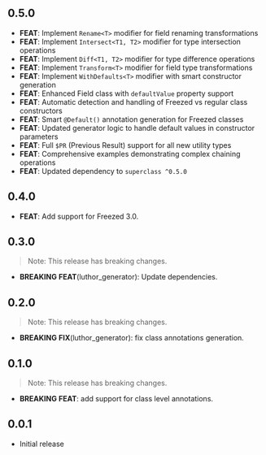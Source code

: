 ## 0.5.0

- **FEAT**: Implement `Rename<T>` modifier for field renaming transformations
- **FEAT**: Implement `Intersect<T1, T2>` modifier for type intersection operations
- **FEAT**: Implement `Diff<T1, T2>` modifier for type difference operations
- **FEAT**: Implement `Transform<T>` modifier for field type transformations
- **FEAT**: Implement `WithDefaults<T>` modifier with smart constructor generation
- **FEAT**: Enhanced Field class with `defaultValue` property support
- **FEAT**: Automatic detection and handling of Freezed vs regular class constructors
- **FEAT**: Smart `@Default()` annotation generation for Freezed classes
- **FEAT**: Updated generator logic to handle default values in constructor parameters
- **FEAT**: Full `$PR` (Previous Result) support for all new utility types
- **FEAT**: Comprehensive examples demonstrating complex chaining operations
- **FEAT**: Updated dependency to `superclass ^0.5.0`

## 0.4.0

- **FEAT**: Add support for Freezed 3.0.

## 0.3.0

> Note: This release has breaking changes.

- **BREAKING** **FEAT**(luthor_generator): Update dependencies.

## 0.2.0

> Note: This release has breaking changes.

- **BREAKING** **FIX**(luthor_generator): fix class annotations generation.

## 0.1.0

> Note: This release has breaking changes.

- **BREAKING** **FEAT**: add support for class level annotations.

## 0.0.1

- Initial release
